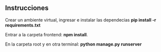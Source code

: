 ## Instrucciones

Crear un ambiente virtual, ingresar e instalar las dependecias **pip install -r requirements.txt**

Entrar a la carpeta frontend: **npm install**.

En la carpeta root y en otra terminal: **python manage.py runserver**
